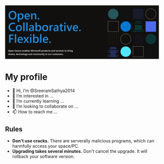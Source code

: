 ![Contains Microsoft content](https://github.com/microsoft/.github/blob/main/images/open-at-microsoft.png)
# My profile
- 👋 Hi, I’m @SreeramSathya2014
- 👀 I’m interested in ...
- 🌱 I’m currently learning ...
- 💞️ I’m looking to collaborate on ...
- 📫 How to reach me ...
## Rules
 - **Don't use cracks.** There are serverally malicious programs, which can harmfully access your space/PC.
 - **Upgrading takes several minutes.** Don't cancel the upgrade. It will rollback your software version.

<!---
SreeramSathya2014/SreeramSathya2014 is a ✨ special ✨ repository because its `README.md` (this file) appears on your GitHub profile.
You can click the Preview link to take a look at your changes.
--->
